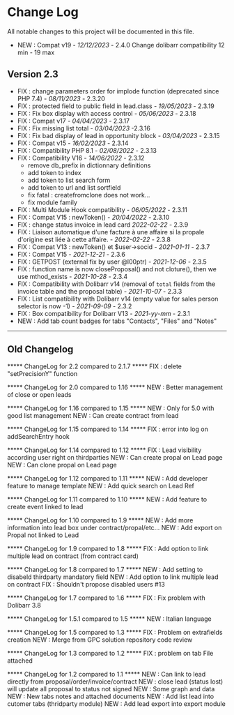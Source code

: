 # Change Log
All notable changes to this project will be documented in this file.

- NEW : Compat v19 - *12/12/2023* - 2.4.0
  Change dolibarr compatibility 12 min  - 19 max


## Version 2.3
- FIX : change parameters order for implode function (deprecated since PHP 7.4) - *08/11/2023* - 2.3.20
- FIX : protected field to public field in lead.class - *19/05/2023* - 2.3.19
- FIX : Fix box display with access control - *05/06/2023* - 2.3.18
- FIX : Compat v17 - *04/04/2023* - 2.3.17
- FIX : Fix missing list total - *03/04/2023* -2.3.16
- FIX : Fix bad display of lead in opportunity block - *03/04/2023* - 2.3.15
- FIX : Compat v15 - *16/02/2023* - 2.3.14
- FIX : Compatibility PHP 8.1 - *02/08/2022* - 2.3.13
- FIX : Compatibility V16 - *14/06/2022* - 2.3.12
  - remove db_prefix in dictionnary definitions
  - add token to index
  - add token to list search form
  - add token to url and list sortfield
  - fix fatal : createfromclone does not work...
  - fix module family
- FIX : Multi Module Hook compatibility - *06/05/2022* - 2.3.11
- FIX : Compat V15 : newToken() - *20/04/2022* - 2.3.10
- FIX : change status invoice in lead card *2022-02-22* - 2.3.9
- FIX : Liaison automatique  d'une facture  à une affaire si la propale d'origine est liée à cette affaire.   - *2022-02-22* - 2.3.8
- FIX : Compat V13 : newToken() et $user->socid - *2021-01-11* - 2.3.7
- FIX : Compat V15 - *2021-12-21* - 2.3.6
- FIX : GETPOST (external fix by user @l00ptr) - *2021-12-06* - 2.3.5
- FIX : function name is now closeProposal() and not cloture(), then we use mthod_exists - *2021-10-28* - 2.3.4
- FIX : Compatibility with Dolibarr v14 (removal of `total` fields from
        the invoice table and the proposal table) - *2021-10-07* - 2.3.3
- FIX : List compatibility with Dolibarr v14 (empty value for sales
        person selector is now -1) - *2021-09-09* - 2.3.2
- FIX : Box compatibility for Dolibarr V13 - *2021-yy-mm* - 2.3.1
- NEW : Add tab count badges for tabs "Contacts", "Files" and "Notes"


---
## Old Changelog

***** ChangeLog for 2.2 compared to 2.1.7 *****
FIX : delete "setPrecisionY" function

***** ChangeLog for 2.0 compared to 1.16 *****
NEW : Better management of close or open leads 

***** ChangeLog for 1.16 compared to 1.15 *****
NEW : Only for 5.0 with good list management
NEW : Can create contract from lead

***** ChangeLog for 1.15 compared to 1.14 *****
FIX : error into log on addSearchEntry hook

***** ChangeLog for 1.14 compared to 1.12 *****
FIX : Lead visibility according user right on thirdparties
NEW : Can create propal on Lead page
NEW : Can clone propal on Lead page

***** ChangeLog for 1.12 compared to 1.11 *****
NEW : Add developer feature to manage template
NEW : Add quick search on Lead Ref

***** ChangeLog for 1.11 compared to 1.10 *****
NEW : Add feature to create event linked to lead

***** ChangeLog for 1.10 compared to 1.9 *****
NEW : Add more information into lead box under contract/propal/etc...
NEW : Add export on Propal not linked to Lead

***** ChangeLog for 1.9 compared to 1.8 *****
FIX : Add option to link multiple lead on contract (from contract card)

***** ChangeLog for 1.8 compared to 1.7 *****
NEW : Add setting to disabeld thirdparty mandatory field
NEW : Add option to link multiple lead on contract
FIX : Shouldn't propose disabled users #13 

***** ChangeLog for 1.7 compared to 1.6 *****
FIX : Fix problem with Dolibarr 3.8

***** ChangeLog for 1.5.1 compared to 1.5 *****
NEW : Italian language

***** ChangeLog for 1.5 compared to 1.3 *****
FIX : Problem on extrafields creation
NEW : Merge from GPC solution repository code review

***** ChangeLog for 1.3 compared to 1.2 *****
FIX : problem on tab File attached

***** ChangeLog for 1.2 compared to 1.1 *****
NEW : Can link to lead directly from proposal/order/invoice/contract
NEW : close lead (status lost) will update all proposal to status not signed
NEW : Some graph and data
NEW : New tabs notes and attached documents
NEW : Add list lead into cutomer tabs (thridparty module)
NEW : Add lead export into export module

